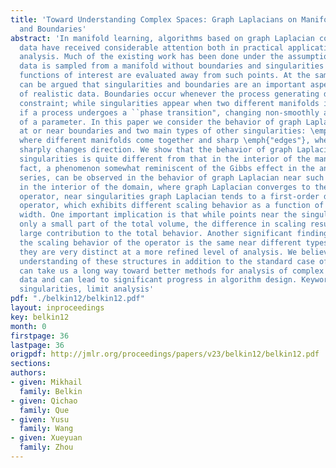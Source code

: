 ```yaml
---
title: 'Toward Understanding Complex Spaces: Graph Laplacians on Manifolds with Singularities
  and Boundaries'
abstract: 'In manifold learning, algorithms based on graph Laplacian constructed from
  data have received considerable attention both in practical applications and theoretical
  analysis. Much of the existing work has been done under the assumption that the
  data is sampled from a manifold without boundaries and singularities or that the
  functions of interest are evaluated away from such points. At the same time, it
  can be argued that singularities and boundaries are an important aspect of the geometry
  of realistic data. Boundaries occur whenever the process generating data has a bounding
  constraint; while singularities appear when two different manifolds intersect or
  if a process undergoes a ``phase transition", changing non-smoothly as a function
  of a parameter. In this paper we consider the behavior of graph Laplacians at points
  at or near boundaries and two main types of other singularities: \emph{intersections},
  where different manifolds come together and sharp \emph{"edges"}, where a manifold
  sharply changes direction. We show that the behavior of graph Laplacian near these
  singularities is quite different from that in the interior of the manifolds. In
  fact, a phenomenon somewhat reminiscent of the Gibbs effect in the analysis of Fourier
  series, can be observed in the behavior of graph Laplacian near such points. Unlike
  in the interior of the domain, where graph Laplacian converges to the Laplace-Beltrami
  operator, near singularities graph Laplacian tends to a first-order differential
  operator, which exhibits different scaling behavior as a function of the kernel
  width. One important implication is that while points near the singularities occupy
  only a small part of the total volume, the difference in scaling results in a disproportionately
  large contribution to the total behavior. Another significant finding is that while
  the scaling behavior of the operator is the same near different types of singularities,
  they are very distinct at a more refined level of analysis. We believe that a comprehensive
  understanding of these structures in addition to the standard case of a smooth manifold
  can take us a long way toward better methods for analysis of complex non-linear
  data and can lead to significant progress in algorithm design. Keywords: Graph Laplacian,
  singularities, limit analysis'
pdf: "./belkin12/belkin12.pdf"
layout: inproceedings
key: belkin12
month: 0
firstpage: 36
lastpage: 36
origpdf: http://jmlr.org/proceedings/papers/v23/belkin12/belkin12.pdf
sections: 
authors:
- given: Mikhail
  family: Belkin
- given: Qichao
  family: Que
- given: Yusu
  family: Wang
- given: Xueyuan
  family: Zhou
---
```

